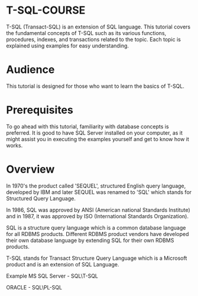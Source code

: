 # T-SQL-COURSE
T-SQL (Transact-SQL) is an extension of SQL language. This tutorial covers the fundamental concepts of T-SQL such as its various functions, procedures, indexes, and transactions related to the topic. Each topic is explained using examples for easy understanding.

# Audience
This tutorial is designed for those who want to learn the basics of T-SQL.

# Prerequisites
To go ahead with this tutorial, familiarity with database concepts is preferred. It is good to have SQL Server installed on your computer, as it might assist you in executing the examples yourself and get to know how it works.

# Overview

In 1970's the product called 'SEQUEL', structured English query language, developed by IBM and later SEQUEL was renamed to 'SQL' which stands for Structured Query Language.

In 1986, SQL was approved by ANSI (American national Standards Institute) and in 1987, it was approved by ISO (International Standards Organization).

SQL is a structure query language which is a common database language for all RDBMS products. Different RDBMS product vendors have developed their own database language by extending SQL for their own RDBMS products.

T-SQL stands for Transact Structure Query Language which is a Microsoft product and is an extension of SQL Language.

Example
MS SQL Server - SQL\T-SQL

ORACLE - SQL\PL-SQL
